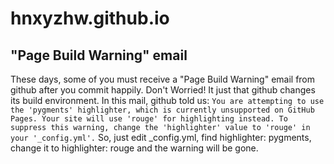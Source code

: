 # hnxyzhw.github.io
## "Page Build Warning" email
These days, some of you must receive a "Page Build Warning" email from github after you commit happily. Don't Worried! It just that github changes its build environment.
In this mail, github told us:
`You are attempting to use the 'pygments' highlighter, which is currently unsupported on GitHub Pages. Your site will use 'rouge' for highlighting instead. To suppress this warning, change the 'highlighter' value to 'rouge' in your '_config.yml'.`
So, just edit _config.yml, find highlighter: pygments, change it to highlighter: rouge and the warning will be gone.

